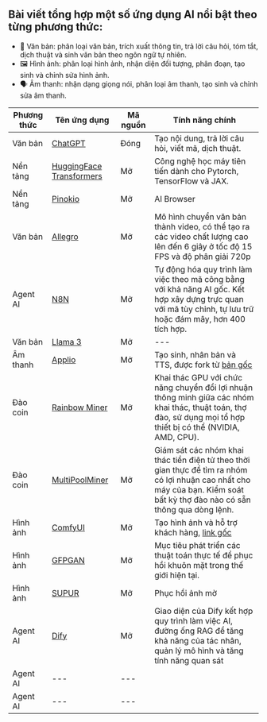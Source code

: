 ## Bài viết tổng hợp một số ứng dụng AI nổi bật theo từng phương thức:
* 📝 Văn bản: phân loại văn bản, trích xuất thông tin, trả lời câu hỏi, tóm tắt, dịch thuật và sinh văn bản theo ngôn ngữ tự nhiên.
* 🖼️ Hình ảnh: phân loại hình ảnh, nhận diện đối tượng, phân đoạn, tạo sinh và chỉnh sửa hình ảnh.
* 🗣️ Âm thanh: nhận dạng giọng nói, phân loại âm thanh, tạo sinh và chỉnh sửa âm thanh.

| Phương thức| Tên ứng dụng| Mã nguồn|Tính năng chính|
|---|---|---|---|
|Văn bản|[ChatGPT](https://chat.openai.com)| Đóng |Tạo nội dung, trả lời câu hỏi, viết mã, dịch thuật.|
|Nền tảng|[HuggingFace Transformers](https://github.com/huggingface/transformers)|Mở|Công nghệ học máy tiên tiến dành cho Pytorch, TensorFlow và JAX.|
|Nền tảng|[Pinokio](https://github.com/pinokiocomputer/pinokio)|Mở|AI Browser|
|Văn bản|[Allegro](https://github.com/rhymes-ai/Allegro)|Mở|Mô hình chuyển văn bản thành video, có thể tạo ra các video chất lượng cao lên đến 6 giây ở tốc độ 15 FPS và độ phân giải 720p|
|Agent AI|[N8N](https://github.com/n8n-io/n8n)|Mở|Tự động hóa quy trình làm việc theo mã công bằng với khả năng AI gốc. Kết hợp xây dựng trực quan với mã tùy chỉnh, tự lưu trữ hoặc đám mây, hơn 400 tích hợp.|
|Văn bản|[Llama 3](https://github.com/meta-llama/llama3)|Mở|---|
|Âm thanh|[Applio](https://github.com/SayanoAI/Applio-RVC-Fork)|Mở|Tạo sinh, nhân bản và TTS, được fork từ [bản gốc](https://github.com/IAHispano/Applio)|
|Đào coin|[Rainbow Miner](https://github.com/RainbowMiner/RainbowMiner)|Mở|Khai thác GPU với chức năng chuyển đổi lợi nhuận thông minh giữa các nhóm khai thác, thuật toán, thợ đào, sử dụng mọi tổ hợp thiết bị có thể (NVIDIA, AMD, CPU).|
|Đào coin|[MultiPoolMiner](https://github.com/MultiPoolMiner/MultiPoolMiner)|Mở|Giám sát các nhóm khai thác tiền điện tử theo thời gian thực để tìm ra nhóm có lợi nhuận cao nhất cho máy của bạn. Kiểm soát bất kỳ thợ đào nào có sẵn thông qua dòng lệnh.|
|Hình ảnh|[ComfyUI](https://github.com/cubiq/ComfyUI_IPAdapter_plus)|Mở|Tạo hình ảnh và hỗ trợ khách hàng, [link gốc](https://github.com/comfyanonymous/ComfyUI)|
|Hình ảnh|[GFPGAN](https://github.com/TencentARC/GFPGAN)|Mở|Mục tiêu phát triển các thuật toán thực tế để phục hồi khuôn mặt trong thế giới hiện tại.|
|Hình ảnh|[SUPUR](https://github.com/Fanghua-Yu/SUPIR)|Mở|Phục hồi ảnh mờ|
|Agent AI|[Dify](https://github.com/langgenius/dify)|Mở|Giao diện của Dify kết hợp quy trình làm việc AI, đường ống RAG để tăng khả năng của tác nhân, quản lý mô hình và tăng tính năng quan sát|
|Agent AI|---|---||
|Agent AI|---|---||
